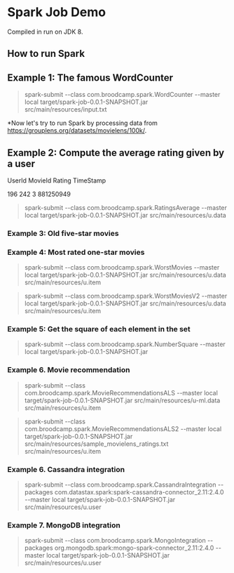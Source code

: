 # Spark Job Demo

Compiled in run on JDK 8.

How to run Spark
-

## Example 1: The famous WordCounter

>spark-submit --class com.broodcamp.spark.WordCounter --master local target/spark-job-0.0.1-SNAPSHOT.jar src/main/resources/input.txt

*Now let's try to run Spark by processing data from https://grouplens.org/datasets/movielens/100k/.

## Example 2: Compute the average rating given by a user

UserId MovieId Rating TimeStamp

196	242	3	881250949

>spark-submit --class com.broodcamp.spark.RatingsAverage --master local target/spark-job-0.0.1-SNAPSHOT.jar src/main/resources/u.data

### Example 3: Old five-star movies

### Example 4: Most rated one-star movies

>spark-submit --class com.broodcamp.spark.WorstMovies --master local target/spark-job-0.0.1-SNAPSHOT.jar src/main/resources/u.data src/main/resources/u.item

>spark-submit --class com.broodcamp.spark.WorstMoviesV2 --master local target/spark-job-0.0.1-SNAPSHOT.jar src/main/resources/u.data src/main/resources/u.item

### Example 5: Get the square of each element in the set

>spark-submit --class com.broodcamp.spark.NumberSquare --master local target/spark-job-0.0.1-SNAPSHOT.jar

### Example 6. Movie recommendation

>spark-submit --class com.broodcamp.spark.MovieRecommendationsALS --master local target/spark-job-0.0.1-SNAPSHOT.jar src/main/resources/u-ml.data src/main/resources/u.item

>spark-submit --class com.broodcamp.spark.MovieRecommendationsALS2 --master local target/spark-job-0.0.1-SNAPSHOT.jar src/main/resources/sample_movielens_ratings.txt src/main/resources/u.item

### Example 6. Cassandra integration

>spark-submit --class com.broodcamp.spark.CassandraIntegration --packages com.datastax.spark:spark-cassandra-connector_2.11:2.4.0 --master local target/spark-job-0.0.1-SNAPSHOT.jar src/main/resources/u.user

### Example 7. MongoDB integration

>spark-submit --class com.broodcamp.spark.MongoIntegration --packages org.mongodb.spark:mongo-spark-connector_2.11:2.4.0 --master local target/spark-job-0.0.1-SNAPSHOT.jar src/main/resources/u.user
